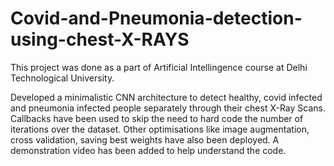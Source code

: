 # Covid-and-Pneumonia-detection-using-chest-X-RAYS

This project was done as a part of Artificial Intellingence course at Delhi Technological University.

Developed a minimalistic CNN architecture to detect healthy, covid infected and pneumonia infected people separately through their chest X-Ray Scans. Callbacks have been used to skip the need to hard code the number of iterations over the dataset. Other optimisations like image augmentation, cross validation, saving best weights have also been deployed. A demonstration video has been added to help understand the code.
